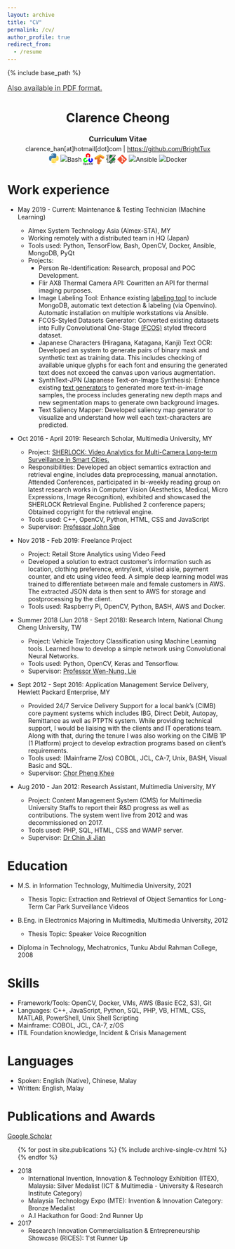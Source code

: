 ```yaml
---
layout: archive
title: "CV"
permalink: /cv/
author_profile: true
redirect_from:
  - /resume
---
```


{% include base_path %}

<a style="line-height: 1.5;" href="https://github.com/BrightTux/brighttux.github.io/raw/master/files/cv.pdf"><span style="color: #333333;"><span id="printThis" style="font-size: medium;">Also available in PDF format.</span></span></a>

<h1 class="western" align="center"><b>Clarence Cheong</b></h1>
<p style="line-height: 1.5;" align="center"><span style="font-size: medium;"><b>Curriculum Vitae</b> </span> <br>
clarence_han[at]hotmail[dot]com | <a href="https://github.com/BrightTux">https://github.com/BrightTux</a> <br>

<img align="center" alt="Python" width="22px" src="https://raw.githubusercontent.com/BrightTux/brighttux/master/icons/python-logo-generic.svg"/>
<img align="center" alt="Bash" width="22px" src="https://raw.githubusercontent.com/odb/official-bash-logo/master/assets/Logos/Icons/PNG/24x24.png"/>
<img align="center" alt="OpenCV" width="22px" src="https://raw.githubusercontent.com/BrightTux/brighttux/master/icons/487px-OpenCV_Logo_with_text_svg_version.svg.png"/>
<img align="center" alt="Tensorflow" width="22px" src="https://raw.githubusercontent.com/BrightTux/brighttux/master/icons/Tensorflow_logo.svg"/>
<img align="center" alt="Vim" width="22px" src="https://raw.githubusercontent.com/BrightTux/brighttux/master/icons/Vimlogo.svg" />
<img align="center" alt="Git" width="22px" src="https://raw.githubusercontent.com/BrightTux/brighttux/master/icons/512px-Git-logo.svg.png"/>
<img align="center" alt="Ansible" width="22px" src="https://upload.wikimedia.org/wikipedia/commons/thumb/2/24/Ansible_logo.svg/256px-Ansible_logo.svg.png"/> 
<img align="center" alt="Docker" width="22px" src="https://www.docker.com/sites/default/files/d8/2019-07/vertical-logo-monochromatic.png"/>

</p>

<script>
console.log("Use printcv() to set certain elements to hidden");

function printcv()
{
  console.log("function printcv called");
  
  document.getElementById("printThis").style.visibility = "hidden"; 
  document.getElementsByClassName("page__title")[0].style.visibility = "hidden";
  document.getElementsByClassName("btn btn--inverse")[0].style.visibility = "hidden";
  document.getElementById("publicationslist").style.visibility = "hidden";
  document.getElementsByClassName("author__avatar")[0].style.visibility ="hidden";
  document.getElementsByClassName("author__name")[0].style.visibility ="hidden";
  document.getElementsByClassName("author__bio")[0].style.visibility ="hidden";
  
  document.getElementById("printThis").style.display= "none";
  document.getElementsByClassName("page__title")[0].style.display= "none";
  document.getElementsByClassName("btn btn--inverse")[0].style.display= "none";
  document.getElementById("publicationslist").style.display= "none";
  document.getElementsByClassName("author__avatar")[0].style.display= "none";
  document.getElementsByClassName("author__name")[0].style.display= "none";
  document.getElementsByClassName("author__bio")[0].style.display= "none";
  document.getElementsByClassName("page__footer")[0].style.display= "none";

  
  console.log("Remember to change the scale to 72% before printing - use Chrome/Linux");
  document.getElementsByClassName('archive')[0].setAttribute('id', 'cv');

  var mywindow = window.open('', 'PRINT', 'height=400,width=600');

  mywindow.document.write('<html><head><title>' + document.title  + '</title>');
  mywindow.document.write('</head><body >');
  mywindow.document.write('<h1>' + document.title  + '</h1>');
  mywindow.document.write(document.getElementById('cv').innerHTML);
  mywindow.document.write('</body></html>');

  mywindow.document.close(); // necessary for IE >= 10
  mywindow.focus(); // necessary for IE >= 10*/

  mywindow.print();
  mywindow.close();

}

  
</script>

Work experience
======
* May 2019 - Current: Maintenance & Testing Technician (Machine Learning)
  * Almex System Technology Asia (Almex-STA), MY 
  * Working remotely with a distributed team in HQ (Japan)
  * Tools used: Python, TensorFlow, Bash, OpenCV, Docker, Ansible, MongoDB, PyQt
  * Projects: 
      * Person Re-Identification: Research, proposal and POC Development.
      * Flir AX8 Thermal Camera API: Cowritten an API for thermal imaging purposes.
      * Image Labeling Tool: Enhance existing [labeling tool](https://github.com/tzutalin/labelImg) to include MongoDB, automatic text detection & labeling (via Openvino). Automatic installation on multiple workstations via Ansible.
      * FCOS-Styled Datasets Generator: Converted existing datasets into Fully Convolutional One-Stage [(FCOS)](https://arxiv.org/abs/1904.01355) styled tfrecord dataset. 
      * Japanese Characters (Hiragana, Katagana, Kanji) Text OCR: Developed an system to generate pairs of binary mask and synthetic text as training data. This includes checking of available unique glyphs for each font and ensuring the generated text does not exceed the canvas upon various augmentation. 
      * SynthText-JPN (Japanese Text-on-Image Synthesis): Enhance existing [text generators](https://github.com/gachiemchiep/SynthText) to generated more text-in-image samples, the process includes generating new depth maps and new segmentation maps to generate own background images. 
      * Text Saliency Mapper: Developed saliency map generator to visualize and understand how well each text-characters are predicted. 

* Oct 2016 - April 2019: Research Scholar, Multimedia University, MY
  * Project: [SHERLOCK: Video Analytics for Multi-Camera Long-term Surveillance in Smart Cities.](https://www.youtube.com/watch?v=x_UJIOEBusw) 
  * Responsibilities: Developed an object semantics extraction and retrieval engine, includes data preprocessing, manual annotation. Attended Conferences, participated in bi-weekly reading group on latest research works in Computer Vision (Aesthetics, Medical, Micro Expressions, Image Recognition), exhibited and showcased the SHERLOCK Retrieval Engine. Published 2 conference papers; Obtained copyright for the retrieval engine.
  * Tools used: C++, OpenCV, Python, HTML, CSS and JavaScript
  * Supervisor: [Professor John See](https://mmuexpert.mmu.edu.my/johnsee)
  
* Nov 2018 - Feb 2019: Freelance Project
  * Project: Retail Store Analytics using Video Feed 
  * Developed a solution to extract customer's information such as location, clothing preference, entry/exit, visited aisle, payment counter, and etc using video feed. A simple deep learning model was trained to differentiate between male and female customers in AWS. The extracted JSON data is then sent to AWS for storage and postprocessing by the client.
  * Tools used: Raspberry Pi, OpenCV, Python, BASH, AWS and Docker. 

* Summer 2018 (Jun 2018 - Sept 2018): Research Intern, National Chung Cheng University, TW
  * Project: Vehicle Trajectory Classification using Machine Learning tools. Learned how to develop a simple network using Convolutional Neural Networks.
  * Tools used: Python, OpenCV, Keras and Tensorflow.
  * Supervisor: [Professor Wen-Nung, Lie](http://www.dsp.ee.ccu.edu.tw/wnlie/)
  
* Sept 2012 - Sept 2016: Application Management Service Delivery, Hewlett Packard Enterprise, MY
  * Provided 24/7 Service Delivery Support for a local bank’s (CIMB) core payment systems which includes IBG, Direct Debit, Autopay, Remittance as well as PTPTN system. While providing technical support, I would be liaising with the clients and IT operations team. Along with that, during the tenure I was also working on the CIMB 1P (1 Platform) project to develop extraction programs based on client’s requirements.
  * Tools used: (Mainframe Z/os) COBOL, JCL, CA-7, Unix, BASH, Visual Basic and SQL.
  * Supervisor: [Chor Pheng Khee](https://my.linkedin.com/in/chor-pheng-khee-652685133)

* Aug 2010 - Jan 2012: Research Assistant, Multimedia University, MY
  * Project: Content Management System (CMS) for Multimedia University Staffs to report their R&D progress as well as contributions. The system went live from 2012 and was decommissioned on 2017.
  * Tools used: PHP, SQL, HTML, CSS and WAMP server.
  * Supervisor: [Dr Chin Ji Jian](https://mmuexpert.mmu.edu.my/jjchin)
  

Education
======
* M.S. in Information Technology, Multimedia University, 2021
  * Thesis Topic: Extraction and Retrieval of Object Semantics for Long-Term Car Park Surveillance Videos

* B.Eng. in Electronics Majoring in Multimedia, Multimedia University, 2012
  * Thesis Topic: Speaker Voice Recognition

* Diploma in Technology, Mechatronics, Tunku Abdul Rahman College, 2008


Skills
======
* Framework/Tools: OpenCV, Docker, VMs, AWS (Basic EC2, S3), Git
* Languages: C++, JavaScript, Python, SQL, PHP, VB, HTML, CSS, MATLAB, PowerShell, Unix Shell Scripting
* Mainframe: COBOL, JCL, CA-7, z/OS
* ITIL Foundation knowledge, Incident & Crisis Management

Languages
======
* Spoken: English (Native), Chinese, Malay
* Written: English, Malay
  
Publications and Awards
======
<a id="publicationslist" href="https://scholar.google.com/citations?user=z8n5LTEAAAAJ&hl=en">Google Scholar</a>
  <ul>{% for post in site.publications %}
    {% include archive-single-cv.html %}
  {% endfor %}</ul>

* 2018
  * International Invention, Innovation & Technology Exhibition (ITEX), Malaysia: Silver Medalist (ICT & Multimedia - University & Research Institute Category)
  * Malaysia Technology Expo (MTE): Invention & Innovation Category: Bronze Medalist
  * A.I Hackathon for Good: 2nd Runner Up
* 2017
  * Research Innovation Commercialisation & Entrepreneurship Showcase (RICES): 1'st Runner Up 
